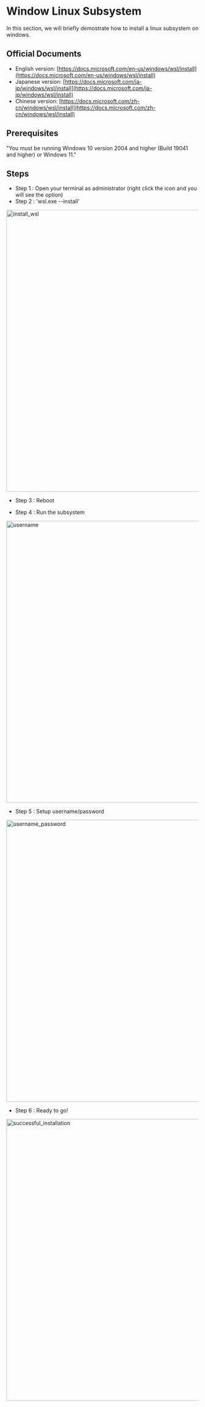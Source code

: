 # Window Linux Subsystem
In this section, we will briefly demostrate how to install a linux subsystem on windows.

## Official Documents
- English version: [https://docs.microsoft.com/en-us/windows/wsl/install](https://docs.microsoft.com/en-us/windows/wsl/install)
- Japanese version: [https://docs.microsoft.com/ja-jp/windows/wsl/install](https://docs.microsoft.com/ja-jp/windows/wsl/install)
- Chinese version: [https://docs.microsoft.com/zh-cn/windows/wsl/install](https://docs.microsoft.com/zh-cn/windows/wsl/install)

## Prerequisites
"You must be running Windows 10 version 2004 and higher (Build 19041 and higher) or Windows 11."

## Steps
- Step 1 : Open your terminal as administrator (right click the icon and you will see the option)
- Step 2 : 'wsl.exe --install'

<img width="738" alt="install_wsl" src="https://user-images.githubusercontent.com/40289485/187106933-9578a013-0d22-40a6-95af-20d97838400e.PNG">

- Step 3 : Reboot

- Step 4 :  Run the subsystem 

<img width="738" alt="username" src="https://user-images.githubusercontent.com/40289485/187106625-714e1b8d-fc29-4995-b414-48040dffdfb7.PNG">

- Step 5 : Setup username/password

<img width="738" alt="username_password" src="https://user-images.githubusercontent.com/40289485/187106674-2129caf0-ec72-4632-93a1-7f2e63519174.PNG">

- Step 6 : Ready to go!

<img width="738" alt="successful_installation" src="https://user-images.githubusercontent.com/40289485/187106730-1f1de14d-9d47-496d-8a57-73303413d83f.PNG">
